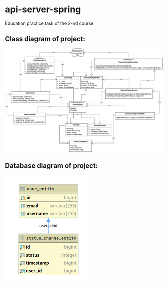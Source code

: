 api-server-spring
===
Education practice task of the 2-nd course

Class diagram of project:
---
![Class diagram](ClassDiagram.png?raw=True)

Database diagram of project:
---
![Database diagram](DatabaseDiagram.png?raw=True)
